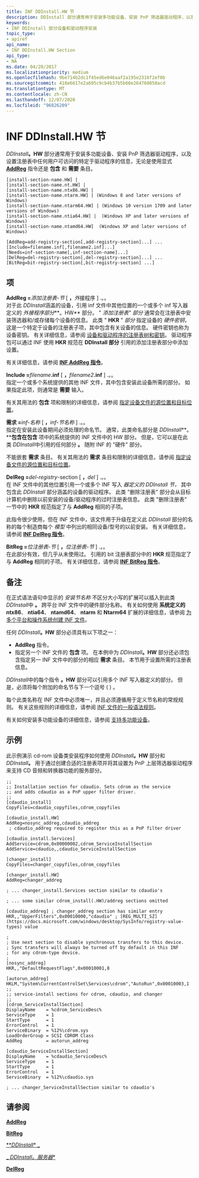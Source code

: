 ```yaml
---
title: INF DDInstall.HW 节
description: DDInstall 部分通常用于安装多功能设备、安装 PnP 筛选器驱动程序，以及设置注册表中任何用户可访问的特定于驱动程序的信息，无论是使用显式 AddReg 指令还是包含和需要条目。
keywords:
- INF DDInstall 部分设备和驱动程序安装
topic_type:
- apiref
api_name:
- INF DDInstall.HW Section
api_type:
- NA
ms.date: 04/20/2017
ms.localizationpriority: medium
ms.openlocfilehash: 9be714b2dc1f45ed6e046aaf2a195e2316f2ef0b
ms.sourcegitcommit: 418e6617e2a695c9cb4b37b5b60e264760858acd
ms.translationtype: MT
ms.contentlocale: zh-CN
ms.lasthandoff: 12/07/2020
ms.locfileid: "96826209"
---
```

# <a name="inf-ddinstallhw-section"></a>INF DDInstall.HW 节


<em>DDInstall</em>**。HW** 部分通常用于安装多功能设备、安装 PnP 筛选器驱动程序，以及设置注册表中任何用户可访问的特定于驱动程序的信息，无论是使用显式 [**AddReg**](inf-addreg-directive.md) 指令还是 **包含** 和 **需要** 条目。

```inf
[install-section-name.HW] |
[install-section-name.nt.HW] |
[install-section-name.ntx86.HW] |
[install-section-name.ntarm.HW] | (Windows 8 and later versions of Windows)
[install-section-name.ntarm64.HW] | (Windows 10 version 1709 and later versions of Windows)
[install-section-name.ntia64.HW] |  (Windows XP and later versions of Windows)
[install-section-name.ntamd64.HW]  (Windows XP and later versions of Windows)
 
[AddReg=add-registry-section[,add-registry-section]...] ...
[Include=filename.inf[,filename2.inf]...]
[Needs=inf-section-name[,inf-section-name]...]
[DelReg=del-registry-section[,del-registry-section]...] ...
[BitReg=bit-registry-section[,bit-registry-section] ...] 
```

## <a name="entries"></a>项


<a href="" id="addreg-add-registry-section--add-registry-section----"></a>**AddReg =**<em>添加注册表-节</em> \[ **，**<em>外</em>接程序 \] .。。  
对于此 <em>DDInstall</em>涵盖的设备，引用 inf 文件中其他位置的一个或多个 inf 写入器定义的 *外接程序部分***。HW** 部分。 " *添加注册表" 部分* 通常会在注册表中安装筛选器和/或存储每个设备的信息。 此类 " **HKR** " *部分* 指定设备的 *硬件密钥*，这是一个特定于设备的注册表子项，其中包含有关设备的信息。 硬件密钥也称为设备密钥。 有关详细信息，请参阅 [设备和驱动程序的注册表树和密钥](./registry-trees-and-keys.md)。 驱动程序包可以通过 INF 使用 **HKR** 规范在 **DDInstall 部分** 引用的添加注册表部分中添加设置。 

有关详细信息，请参阅 [**INF AddReg 指令**](inf-addreg-directive.md)。

<a href="" id="include-filename-inf--filename2-inf----"></a>**Include =**<em>filename</em>**.inf** \[ **，**<em>filename2</em>**.inf** \] .。。  
指定一个或多个系统提供的其他 INF 文件，其中包含安装此设备所需的部分。 如果指定此项，则通常是 **需要** 输入。

有关其用法的 **包含** 项和限制的详细信息，请参阅 [指定设备文件的源位置和目标位置](specifying-the-source-and-target-locations-for-device-files.md)。

<a href="" id="needs-inf-section-name--inf-section-name----"></a>**需求 =**<em>inf-名称</em> \[ **，**<em>inf-节名称</em> \] .。。  
指定在安装此设备期间必须处理的命名节。 通常，此类命名部分是 <em>DDInstall</em>**。****包含在包含** 项中的系统提供的 INF 文件中的 HW 部分。 但是，它可以是在此类 <em>DDInstall</em>中引用的任何部分 **。** 随附 INF 的 "硬件" 部分。

不能嵌套 **需求** 条目。 有关其用法的 **需求** 条目和限制的详细信息，请参阅 [指定设备文件的源位置和目标位置](specifying-the-source-and-target-locations-for-device-files.md)。

<a href="" id="delreg-del-registry-section--del-registry-section----"></a>**DelReg =**<em>del-registry</em>-section \[ **，**<em>del</em> \] .。。  
在 INF 文件中的其他位置引用一个或多个 INF 写入 *器定义的 DDInstall 节，* 其中包含此 *DDInstall* 部分涵盖的设备的驱动程序。 此类 "删除注册表" 部分会从目标计算机中删除以前安装的设备/驱动程序的过时注册表信息。 此类 "删除注册表" 一节中的 **HKR** 规范指定了与 **AddReg** 相同的子项。

此指令很少使用，但在 INF 文件中，该文件用于升级在定义此 *DDInstall* 部分的名称的每个制造商每个 *模型* 中列出的相同设备/型号的以前安装。 有关详细信息，请参阅 [**INF DelReg 指令**](inf-delreg-directive.md)。

<a href="" id="bitreg-bit-registry-section--bit-registry-section-----"></a>**BitReg =**<em>位注册表-节</em> \[ **，**<em>位注册表-节</em> \] .。。  
在此部分有效，但几乎从未使用过。 引用的 bit 注册表部分中的 **HKR** 规范指定了与 **AddReg** 相同的子项。 有关详细信息，请参阅 [**INF BitReg 指令**](inf-bitreg-directive.md)。

<a name="remarks"></a>备注
-------

在正式语法语句中显示的 *安装节名称* 不区分大小写的扩展可以插入到此类 <em>DDInstall</em>中 **。** 跨平台 INF 文件中的硬件部分名称。 有关如何使用 **系统定义的** **ntx86**、 **ntia64**、 **ntamd64**、 **ntarm** 和 **Ntarm64** 扩展的详细信息，请参阅 [为多个平台和操作系统创建 INF 文件](creating-inf-files-for-multiple-platforms-and-operating-systems.md)。

任何 <em>DDInstall</em>**。HW** 部分必须具有以下项之一：

- **AddReg** 指令。
- 指定另一个 INF 文件的 **包含** 项。 在本例中为 <em>DDInstall</em>**。HW** 部分还必须包含指定另一 INF 文件中的部分的相应 **需求** 条目。 本节用于设置所需的注册表信息。

<em>DDInstall</em>中的每个指令 **。HW** 部分可以引用多个 INF 写入器定义的部分。 但是，必须将每个附加的命名节与下一个逗号 ( ) 。

每个此类名称在 INF 文件中必须唯一，并且必须遵循用于定义节名称的常规规则。 有关这些规则的详细信息，请参阅 [INF 文件的一般语法规则](general-syntax-rules-for-inf-files.md)。

有关如何安装多功能设备的详细信息，请参阅 [支持多功能设备](../multifunction/index.md)。

<a name="examples"></a>示例
--------

此示例演示 cd-rom 设备类安装程序如何使用 <em>DDInstall</em>**。HW** 部分和 <em>DDInstall</em>**。** 用于通过创建合适的注册表项并将其设置为 PnP 上层筛选器驱动程序来支持 CD 音频和转换器功能的服务部分。

```inf
;;
;; Installation section for cdaudio. Sets cdrom as the service 
;; and adds cdaudio as a PnP upper filter driver. 
;;
[cdaudio_install]
CopyFiles=cdaudio_copyfiles,cdrom_copyfiles

[cdaudio_install.HW]
AddReg=nosync_addreg,cdaudio_addreg
 ; cdaudio_addreg required to register this as a PnP filter driver

[cdaudio_install.Services]
AddService=cdrom,0x00000002,cdrom_ServiceInstallSection
AddService=cdaudio,,cdaudio_ServiceInstallSection

[changer_install]
CopyFiles=changer_copyfiles,cdrom_copyfiles

[changer_install.HW]
AddReg=changer_addreg

; ... changer_install.Services section similar to cdaudio's

; ... some similar cdrom_install(.HW)/addreg sections omitted 

[cdaudio_addreg] ; changer_addreg section has similar entry
HKR,,"UpperFilters",0x00010000,"cdaudio" ; [REG_MULTI_SZ](https://docs.microsoft.com/windows/desktop/SysInfo/registry-value-types) value 

;
; Use next section to disable synchronous transfers to this device. 
; Sync transfers will always be turned off by default in this INF 
; for any cdrom-type device.
;
[nosync_addreg]
HKR,,"DefaultRequestFlags",0x00010001,8

[autorun_addreg]
HKLM,"System\CurrentControlSet\Services\cdrom","AutoRun",0x00010003,1
;;
;; service-install sections for cdrom, cdaudio, and changer
;;
[cdrom_ServiceInstallSection]
DisplayName    = %cdrom_ServiceDesc%
ServiceType    = 1
StartType      = 1
ErrorControl   = 1
ServiceBinary  = %12%\cdrom.sys
LoadOrderGroup = SCSI CDROM Class
AddReg         = autorun_addreg

[cdaudio_ServiceInstallSection]
DisplayName    = %cdaudio_ServiceDesc%
ServiceType    = 1
StartType      = 1
ErrorControl   = 1
ServiceBinary  = %12%\cdaudio.sys

; ... changer_ServiceInstallSection similar to cdaudio's
```

## <a name="see-also"></a>请参阅


[**AddReg**](inf-addreg-directive.md)

[**BitReg**](inf-bitreg-directive.md)

[**_DDInstall_* _](inf-ddinstall-section.md)

[_ *_DDInstall_。服务器**](inf-ddinstall-services-section.md)

[**DelReg**](inf-delreg-directive.md)

 

